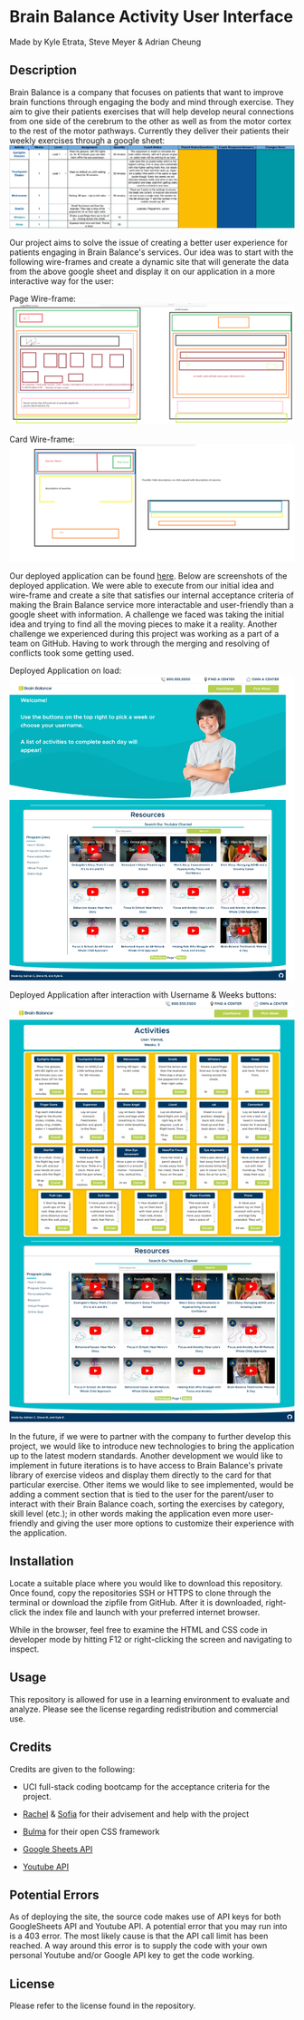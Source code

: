 # Brain Balance Activity User Interface
Made by Kyle Etrata, Steve Meyer & Adrian Cheung

## Description
Brain Balance is a company that focuses on patients that want to improve brain functions through engaging the body and mind through exercise. They aim to give their patients exercises that will help develop neural connections from one side of the cerebrum to the other as well as from the motor cortex to the rest of the motor pathways. Currently they deliver their patients their weekly exercises through a google sheet: ![google sheet](./assets/imgs/current-way.png)

Our project aims to solve the issue of creating a better user experience for patients engaging in Brain Balance's services. Our idea was to start with the following wire-frames and create a dynamic site that will generate the data from the above google sheet and display it on our application in a more interactive way for the user: 

Page Wire-frame:
![screen-wireframe](./assets/imgs/screen_wireframe.png)

Card Wire-frame:
![card-wireframe](./assets/imgs/card-wireframe.png)

Our deployed application can be found [here](https://kyleochata.github.io/Project-1-SAK/). Below are screenshots of the deployed application. We were able to execute from our initial idea and wire-frame and create a site that satisfies our internal acceptance criteria of making the Brain Balance service more interactable and user-friendly than a google sheet with information. A challenge we faced was taking the initial idea and trying to find all the moving pieces to make it a reality.  Another challenge we experienced during this project was working as a part of a team on GitHub. Having to work through the merging and resolving of conflicts took some getting used. 

Deployed Application on load:
![deployed app-screenshot](./assets/imgs/deployed-app-on-load.png)

Deployed Application after interaction with Username & Weeks buttons:
![after-interaction screenshot of app](./assets/imgs/deployed-app-after-modal-interact.png)

In the future, if we were to partner with the company to further develop this project, we would like to introduce new technologies to bring the application up to the latest modern standards. Another development we would like to implement in future iterations is to have access to Brain Balance's private library of exercise videos and display them directly to the card for that particular exercise. Other items we would like to see implemented, would be adding a comment section that is tied to the user for the parent/user to interact with their Brain Balance coach, sorting the exercises by category, skill level (etc.); in other words making the application even more user-friendly and giving the user more options to customize their experience with the application. 

## Installation

Locate a suitable place where you would like to download this repository. Once found, copy the repositories SSH or HTTPS to clone through the terminal or download the zipfile from GitHub. After it is downloaded, right-click the index file and launch with your preferred internet browser.

While in the browser, feel free to examine the HTML and CSS code in developer mode by hitting F12 or right-clicking the screen and navigating to inspect.

## Usage

This repository is allowed for use in a learning environment to evaluate and analyze. Please see the license regarding redistribution and commercial use. 

## Credits

Credits are given to the following:

* UCI full-stack coding bootcamp for the acceptance criteria for the project.

* [Rachel](https://github.com/rxtATX) & [Sofia](https://github.com/sofiatejada) for their advisement and help with the project

* [Bulma](https://bulma.io/) for their open CSS framework

* [Google Sheets API](https://console.cloud.google.com/marketplace/product/google/sheets.googleapis.com?project=inspired-gear-397720) 

* [Youtube API](https://developers.google.com/youtube/v3)

## Potential Errors

As of deploying the site, the source code makes use of API keys for both GoogleSheets API and Youtube API. A potential error that you may run into is a 403 error. The most likely cause is that the API call limit has been reached. A way around this error is to supply the code with your own personal Youtube and/or Google API key to get the code working.

## License

Please refer to the license found in the repository.
